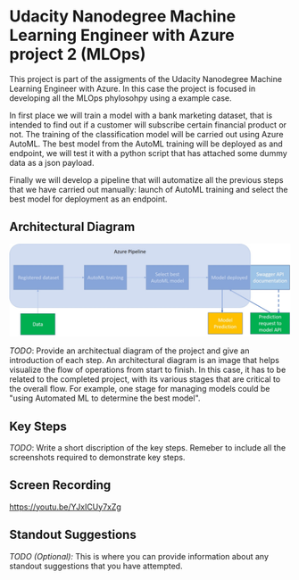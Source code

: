# Udacity Nanodegree Machine Learning Engineer with Azure project 2 (MLOps)

This project is part of the assigments of the Udacity Nanodegree Machine Learning Engineer with Azure. In this case the project is focused in developing all the MLOps phylosohpy using a example case.

In first place we will train a model with a bank marketing dataset, that is intended to find out if a customer will subscribe certain financial product or not. The training of the classification model will be carried out using Azure AutoML. The best model from the AutoML training will be deployed as and endpoint, we will test it with a python script that has attached some dummy data as a json payload.

Finally we will develop a pipeline that will automatize all the previous steps that we have carried out manually: launch of AutoML training and select the best model for deployment as an endpoint.

## Architectural Diagram

![Project Architectural Diagram](/screenshots/udacity_project2flowdiagram.jpg)

*TODO*: Provide an architectual diagram of the project and give an introduction of each step. An architectural diagram is an image that helps visualize the flow of operations from start to finish. In this case, it has to be related to the completed project, with its various stages that are critical to the overall flow. For example, one stage for managing models could be "using Automated ML to determine the best model". 

## Key Steps
*TODO*: Write a short discription of the key steps. Remeber to include all the screenshots required to demonstrate key steps. 

## Screen Recording

https://youtu.be/YJxICUy7xZg

## Standout Suggestions
*TODO (Optional):* This is where you can provide information about any standout suggestions that you have attempted.
